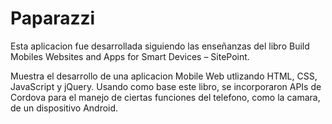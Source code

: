 # Paparazzi


Esta aplicacion fue desarrollada siguiendo las enseñanzas del libro Build Mobiles Websites and Apps for Smart Devices – SitePoint.

Muestra el desarrollo de una aplicacion Mobile Web utlizando HTML, CSS, JavaScript y jQuery. Usando como base este libro, se incorporaron APIs de Cordova para el manejo de ciertas funciones del telefono, como la camara, de un dispositivo Android. 
